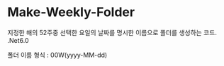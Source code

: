 # Make-Weekly-Folder
지정한 해의 52주중 선택한 요일의 날짜를 명시한 이름으로 폴더를 생성하는 코드. .Net6.0

폴더 이름 형식 : 00W(yyyy-MM-dd)
